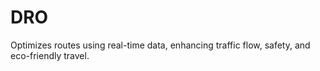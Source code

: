 # DRO
Optimizes routes using real-time data, enhancing traffic flow, safety, and eco-friendly travel.
